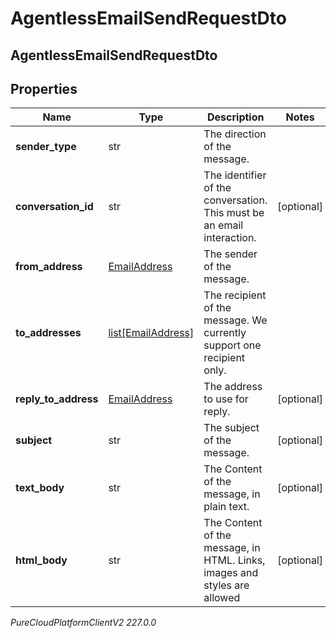 # AgentlessEmailSendRequestDto

## AgentlessEmailSendRequestDto

## Properties

|Name | Type | Description | Notes|
|------------ | ------------- | ------------- | -------------|
| **sender_type** | str | The direction of the message. | |
| **conversation_id** | str | The identifier of the conversation. This must be an email interaction. | [optional] |
| **from_address** | [EmailAddress](EmailAddress) | The sender of the message. | |
| **to_addresses** | [list[EmailAddress]](EmailAddress) | The recipient of the message. We currently support one recipient only. | |
| **reply_to_address** | [EmailAddress](EmailAddress) | The address to use for reply. | [optional] |
| **subject** | str | The subject of the message. | [optional] |
| **text_body** | str | The Content of the message, in plain text. | [optional] |
| **html_body** | str | The Content of the message, in HTML. Links, images and styles are allowed | [optional] |



_PureCloudPlatformClientV2 227.0.0_
